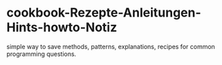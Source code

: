# cookbook-Rezepte-Anleitungen-Hints-howto-Notiz
simple way to save methods, patterns, explanations, recipes for common programming questions. 
